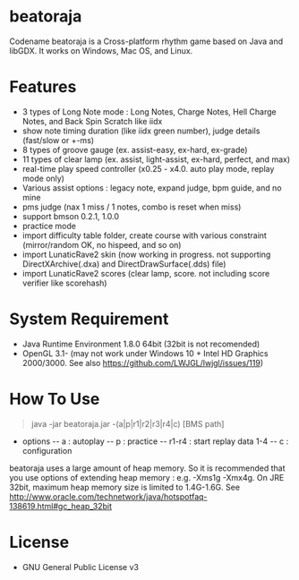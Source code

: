 # beatoraja
Codename beatoraja is a Cross-platform rhythm game based on Java and libGDX.
It works on Windows, Mac OS, and Linux.

# Features
- 3 types of Long Note mode : Long Notes, Charge Notes, Hell Charge Notes, and Back Spin Scratch like iidx
- show note timing duration (like iidx green number), judge details (fast/slow or +-ms)
- 8 types of groove gauge (ex. assist-easy, ex-hard, ex-grade)
- 11 types of clear lamp (ex. assist, light-assist, ex-hard, perfect, and max)
- real-time play speed controller (x0.25 - x4.0. auto play mode, replay mode only)
- Various assist options : legacy note, expand judge, bpm guide, and no mine
- pms judge (nax 1 miss / 1 notes, combo is reset when miss)
- support bmson 0.2.1, 1.0.0
- practice mode
- import difficulty table folder, create course with various constraint (mirror/random OK, no hispeed, and so on)
- import LunaticRave2 skin (now working in progress. not supporting DirectXArchive(.dxa) and DirectDrawSurface(.dds) file)
- import LunaticRave2 scores (clear lamp, score. not including score verifier like scorehash)

# System Requirement
- Java Runtime Environment 1.8.0 64bit (32bit is not recomended)
- OpenGL 3.1- (may not work under Windows 10 + Intel HD Graphics 2000/3000. See also https://github.com/LWJGL/lwjgl/issues/119)

# How To Use
> java -jar beatoraja.jar -(a|p|r1|r2|r3|r4|c) [BMS path]
- options
-- a : autoplay
-- p : practice
-- r1-r4 : start replay data 1-4
-- c : configuration

beatoraja uses a large amount of heap memory. So it is recommended that you use options of extending heap memory : e.g. -Xms1g -Xmx4g.
On JRE 32bit, maximum heap memory size is limited to 1.4G-1.6G. See http://www.oracle.com/technetwork/java/hotspotfaq-138619.html#gc_heap_32bit

# License
- GNU General Public License v3